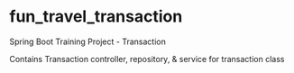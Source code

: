 # fun_travel_transaction
Spring Boot Training Project - Transaction 

Contains Transaction controller, repository, & service for transaction class
